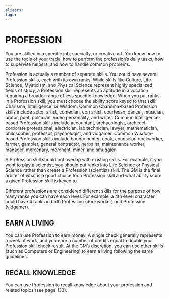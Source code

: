 ```yaml
---
aliases: 
tags: 
---
```

# PROFESSION 
You are skilled in a specific job, specialty, or creative art. You know how to use the tools of your trade, how to perform the profession’s daily tasks, how to supervise helpers, and how to handle common problems.  
  
Profession is actually a number of separate skills. You could have several Profession skills, each with its own ranks. While skills like Culture, Life Science, Mysticism, and Physical Science represent highly specialized fields of study, a Profession skill represents an aptitude in a vocation requiring a broader range of less specific knowledge. When you put ranks in a Profession skill, you must choose the ability score keyed to that skill: Charisma, Intelligence, or Wisdom. Common Charisma-based Profession skills include actor, artist, comedian, con artist, courtesan, dancer, musician, orator, poet, politician, video personality, and writer. Common Intelligence-based Profession skills include accountant, archaeologist, architect, corporate professional, electrician, lab technician, lawyer, mathematician, philosopher, professor, psychologist, and vidgamer. Common Wisdom-based Profession skills include bounty hunter, cook, counselor, dockworker, farmer, gambler, general contractor, herbalist, maintenance worker, manager, mercenary, merchant, miner, and smuggler.  
  
A Profession skill should not overlap with existing skills. For example, if you want to play a scientist, you should put ranks into Life Science or Physical Science rather than create a Profession (scientist) skill. The GM is the final arbiter of what is a good choice for a Profession skill and what ability score a given Profession skill is keyed to.  
  
Different professions are considered different skills for the purpose of how many ranks you can have each level. For example, a 4th-level character could have 4 ranks in both Profession (dockworker) and Profession (vidgamer).

## EARN A LIVING

You can use Profession to earn money. A single check generally represents a week of work, and you earn a number of credits equal to double your Profession skill check result. At the GM’s discretion, you can use other skills (such as Computers or Engineering) to earn a living following the same guidelines.

## RECALL KNOWLEDGE

You can use Profession to recall knowledge about your profession and related topics (see page 133).
